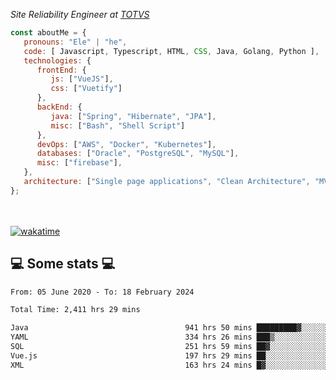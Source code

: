 <p><em>Site Reliability Engineer at <a href="https://www.totvs.com/">TOTVS</a></br>
</em></p>


```javascript
const aboutMe = {
   pronouns: "Ele" | "he",
   code: [ Javascript, Typescript, HTML, CSS, Java, Golang, Python ],
   technologies: {
      frontEnd: {
         js: ["VueJS"],
         css: ["Vuetify"]
      },
      backEnd: {
         java: ["Spring", "Hibernate", "JPA"],
         misc: ["Bash", "Shell Script"]
      },
      devOps: ["AWS", "Docker", "Kubernetes"],
      databases: ["Oracle", "PostgreSQL", "MySQL"],
      misc: ["firebase"],
   },
   architecture: ["Single page applications", "Clean Architecture", "MVC", "Microservices"],
};
```
</br></br>
[![wakatime](https://wakatime.com/badge/user/a3a8ed06-d304-4d6b-bc86-4adc418cdea7.svg)](https://wakatime.com/@a3a8ed06-d304-4d6b-bc86-4adc418cdea7)
<h2>💻 Some stats 💻</h2>

<!--START_SECTION:waka-->

```txt
From: 05 June 2020 - To: 18 February 2024

Total Time: 2,411 hrs 29 mins

Java                                   941 hrs 50 mins █████████▓░░░░░░░░░░░░░░░   39.06 %
YAML                                   334 hrs 26 mins ███▒░░░░░░░░░░░░░░░░░░░░░   13.87 %
SQL                                    251 hrs 59 mins ██▓░░░░░░░░░░░░░░░░░░░░░░   10.45 %
Vue.js                                 197 hrs 29 mins ██░░░░░░░░░░░░░░░░░░░░░░░   08.19 %
XML                                    163 hrs 24 mins █▓░░░░░░░░░░░░░░░░░░░░░░░   06.78 %
```

<!--END_SECTION:waka-->
